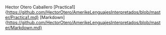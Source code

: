 Hector Otero Caballero 
[Practica1]{https://github.com/HectorOtero/AmerikeLenguajesInterpretados/blob/master/Practica1.md}
[Markdown]{https://github.com/HectorOtero/AmerikeLenguajesInterpretados/blob/master/Markdown.md}
